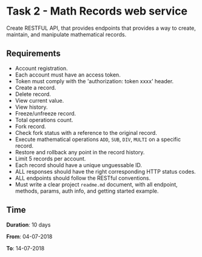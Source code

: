 # Task 2 - Math Records web service

Create RESTFUL API, that provides endpoints that provides a way to create, maintain, and manipulate mathematical records.

## Requirements

- Account registration.
- Each account must have an access token.
- Token must comply with the 'authorization: token xxxx' header.
- Create a record.
- Delete record.
- View current value.
- View history.
- Freeze/unfreeze record.
- Total operations count.
- Fork record.
- Check fork status with a reference to the original record.
- Execute mathematical operations `ADD`, `SUB`, `DIV`, `MULTI` on a specific record.
- Restore and rollback any point in the record history.
- Limit 5 records per account.
- Each record should have a unique unguessable ID.
- ALL responses should have the right corresponding HTTP status codes.
- ALL endpoints should follow the RESTful conventions.
- Must write a clear project `readme.md` document, with all endpoint, methods, params, auth info, and getting started example.

## Time

**Duration**: 10 days

**From**: 04-07-2018

**To**: 14-07-2018
